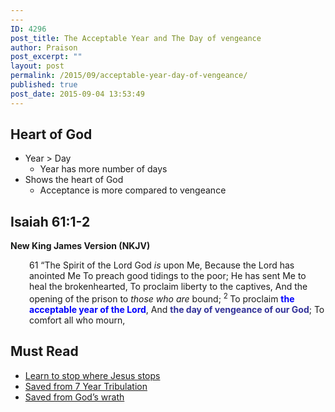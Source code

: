 ```yaml
---
---
ID: 4296
post_title: The Acceptable Year and The Day of vengeance
author: Praison
post_excerpt: ""
layout: post
permalink: /2015/09/acceptable-year-day-of-vengeance/
published: true
post_date: 2015-09-04 13:53:49
---
```

<h2>Heart of God</h2>
<ul>
	<li>Year &gt; Day
<ul>
	<li>Year has more number of days</li>
</ul>
</li>
	<li>Shows the heart of God
<ul>
	<li>Acceptance is more compared to vengeance</li>
</ul>
</li>
</ul>
<h2><strong>Isaiah 61:1-2</strong></h2>
<strong>New King James Version (NKJV)</strong>
<div class="poetry">
<p class="line" style="padding-left: 30px;"><span class="chapter-2"><span class="text Isa-61-1"><span class="chapternum">61 </span>“The Spirit of the Lord <span class="small-caps">God</span> <i>is</i> upon Me,</span></span>
<span class="text Isa-61-1">Because the <span class="small-caps">Lord</span> has anointed Me</span>
<span class="text Isa-61-1">To preach good tidings to the poor;</span>
<span class="text Isa-61-1">He has sent Me to heal the brokenhearted,</span>
<span class="text Isa-61-1">To proclaim liberty to the captives,</span>
<span class="text Isa-61-1">And the opening of the prison to <i>those who are</i> bound;</span>
<span id="en-NKJV-18846" class="text Isa-61-2"><sup class="versenum">2 </sup>To proclaim <span style="color: #0000ff;"><strong>the acceptable year of the <span class="small-caps">Lord</span></strong></span>,</span>
<span class="text Isa-61-2">And <span style="color: #333399;"><strong>the day of vengeance of our God</strong></span>;</span>
<span class="text Isa-61-2">To comfort all who mourn,</span></p>

<h2 class="line">Must Read</h2>
<ul>
	<li class="line"><a href="http://biblerevelation.org/2015/09/04/learn-to-stop-where-jesus-stops/">Learn to stop where Jesus stops</a></li>
	<li class="line"><a href="http://biblerevelation.org/2015/02/26/saved-from-7-year-tribulation/">Saved from 7 Year Tribulation</a></li>
	<li class="line"><a href="http://biblerevelation.org/2015/02/26/saved-from-gods-wrath/">Saved from God’s wrath</a></li>
</ul>
</div>